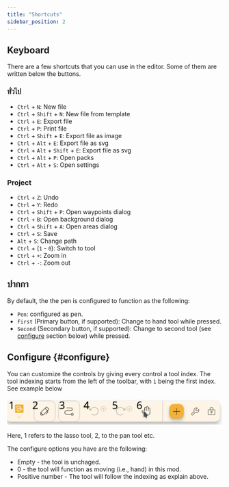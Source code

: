 ```yaml
---
title: "Shortcuts"
sidebar_position: 2
---
```



## Keyboard

There are a few shortcuts that you can use in the editor. Some of them are written below the buttons.

### ทั่วไป

* `Ctrl` + `N`: New file
* `Ctrl` + `Shift` + `N`: New file from template
* `Ctrl` + `E`: Export file
* `Ctrl` + `P`: Print file
* `Ctrl` + `Shift` + `E`: Export file as image
* `Ctrl` + `Alt` + `E`: Export file as svg
* `Ctrl` + `Alt` + `Shift` + `E`: Export file as svg
* `Ctrl` + `Alt` + `P`: Open packs
* `Ctrl` + `Alt` + `S`: Open settings

### Project

* `Ctrl` + `Z`: Undo
* `Ctrl` + `Y`: Redo
* `Ctrl` + `Shift` + `P`: Open waypoints dialog
* `Ctrl` + `B`: Open background dialog
* `Ctrl` + `Shift` + `A`: Open areas dialog
* `Ctrl` + `S`: Save
* `Alt` + `S`: Change path
* `Ctrl` + (`1` - `0`): Switch to tool
* `Ctrl` + `+`: Zoom in
* `Ctrl` + `-`: Zoom out

## ปากกา

By default, the the pen is configured to function as the following:
* `Pen`: configured as pen.
* `First` (Primary button, if supported): Change to hand tool while pressed.
* `Second` (Secondary button, if supported): Change to second tool (see [configure](#configure) section below)  while pressed.



## Configure {#configure}

You can customize the controls by giving every control a tool index. The tool indexing starts from the left of the toolbar, with `1` being the first index. See example below

![toolbar numbered](toolbar_numbered.png)

Here, 1 refers to the lasso tool, 2, to the pan tool etc.

The configure options you have are the following:

* Empty - the tool is unchaged.
* 0 - the tool will function as moving (i.e., hand) in this mod.
* Positive number - The tool will follow the indexing as explain above. 


